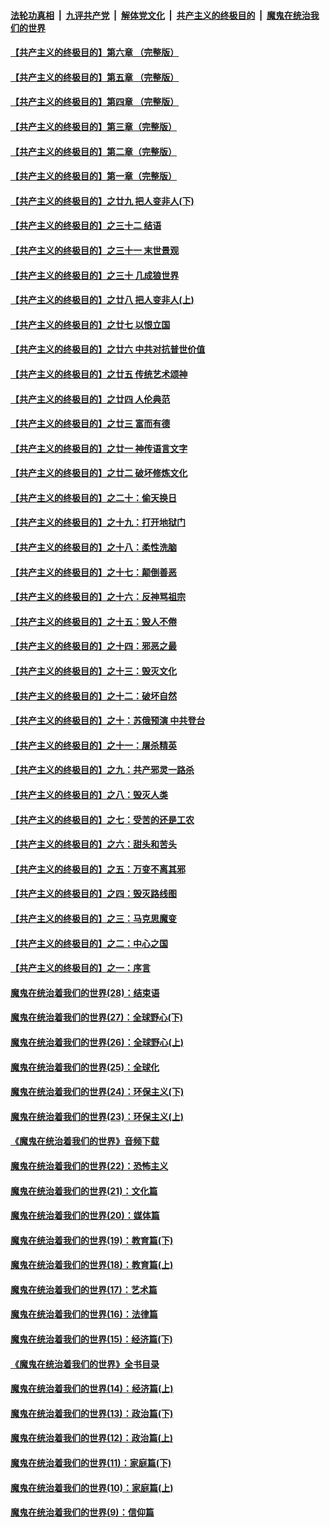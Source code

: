 ####  [法轮功真相](../../../../basic/blob/master/README.md?t=04011730) &nbsp;|&nbsp; [九评共产党](../../../../9ping.md/blob/master/README.md?t=04011730) &nbsp;|&nbsp; [解体党文化](../../../../jtdwh.md/blob/master/README.md?t=04011730)  &nbsp;|&nbsp; [共产主义的终极目的](../../../../gczydzjmd.md/blob/master/README.md?t=04011730) &nbsp;|&nbsp; [魔鬼在统治我们的世界](../../../../mgztzwmdsj.md/blob/master/README.md?t=04011730) 

#### [【共产主义的终极目的】第六章 （完整版）](../pages/nsc422/n11428913.md?t=04011730) 

#### [【共产主义的终极目的】第五章 （完整版）](../pages/nsc422/n11428912.md?t=04011730) 

#### [【共产主义的终极目的】第四章 （完整版）](../pages/nsc422/n11428907.md?t=04011730) 

#### [【共产主义的终极目的】第三章（完整版）](../pages/nsc422/n11428848.md?t=04011730) 

#### [【共产主义的终极目的】第二章（完整版）](../pages/nsc422/n11428831.md?t=04011730) 

#### [【共产主义的终极目的】第一章（完整版）](../pages/nsc422/n11417651.md?t=04011730) 

#### [【共产主义的终极目的】之廿九 把人变非人(下)](../pages/nsc422/n11344140.md?t=04011730) 

#### [【共产主义的终极目的】之三十二 结语](../pages/nsc422/n11360535.md?t=04011730) 

#### [【共产主义的终极目的】之三十一 末世景观](../pages/nsc422/n11351129.md?t=04011730) 

#### [【共产主义的终极目的】之三十 几成狼世界](../pages/nsc422/n11348280.md?t=04011730) 

#### [【共产主义的终极目的】之廿八 把人变非人(上)](../pages/nsc422/n11340492.md?t=04011730) 

#### [【共产主义的终极目的】之廿七 以恨立国](../pages/nsc422/n11336944.md?t=04011730) 

#### [【共产主义的终极目的】之廿六 中共对抗普世价值](../pages/nsc422/n11324785.md?t=04011730) 

#### [【共产主义的终极目的】之廿五 传统艺术颂神](../pages/nsc422/n11296396.md?t=04011730) 

#### [【共产主义的终极目的】之廿四 人伦典范](../pages/nsc422/n11296397.md?t=04011730) 

#### [【共产主义的终极目的】之廿三 富而有德](../pages/nsc422/n11283598.md?t=04011730) 

#### [【共产主义的终极目的】之廿一 神传语言文字](../pages/nsc422/n11263265.md?t=04011730) 

#### [【共产主义的终极目的】之廿二 破坏修炼文化](../pages/nsc422/n11245728.md?t=04011730) 

#### [【共产主义的终极目的】之二十：偷天换日](../pages/nsc422/n11238846.md?t=04011730) 

#### [【共产主义的终极目的】之十九：打开地狱门](../pages/nsc422/n11206376.md?t=04011730) 

#### [【共产主义的终极目的】之十八：柔性洗脑](../pages/nsc422/n11199994.md?t=04011730) 

#### [【共产主义的终极目的】之十七：颠倒善恶](../pages/nsc422/n11179782.md?t=04011730) 

#### [【共产主义的终极目的】之十六：反神骂祖宗](../pages/nsc422/n11166798.md?t=04011730) 

#### [【共产主义的终极目的】之十五：毁人不倦](../pages/nsc422/n11166792.md?t=04011730) 

#### [【共产主义的终极目的】之十四：邪恶之最](../pages/nsc422/n11150249.md?t=04011730) 

#### [【共产主义的终极目的】之十三：毁灭文化](../pages/nsc422/n11135227.md?t=04011730) 

#### [【共产主义的终极目的】之十二：破坏自然](../pages/nsc422/n11135214.md?t=04011730) 

#### [【共产主义的终极目的】之十：苏俄预演 中共登台](../pages/nsc422/n11118424.md?t=04011730) 

#### [【共产主义的终极目的】之十一：屠杀精英](../pages/nsc422/n11118442.md?t=04011730) 

#### [【共产主义的终极目的】之九：共产邪灵一路杀](../pages/nsc422/n11114139.md?t=04011730) 

#### [【共产主义的终极目的】之八：毁灭人类](../pages/nsc422/n11108503.md?t=04011730) 

#### [【共产主义的终极目的】之七：受苦的还是工农](../pages/nsc422/n11101809.md?t=04011730) 

#### [【共产主义的终极目的】之六：甜头和苦头](../pages/nsc422/n11096971.md?t=04011730) 

#### [【共产主义的终极目的】之五：万变不离其邪](../pages/nsc422/n11091285.md?t=04011730) 

#### [【共产主义的终极目的】之四：毁灭路线图](../pages/nsc422/n11086284.md?t=04011730) 

#### [【共产主义的终极目的】之三：马克思魔变](../pages/nsc422/n11061941.md?t=04011730) 

#### [【共产主义的终极目的】之二：中心之国](../pages/nsc422/n11047728.md?t=04011730) 

#### [【共产主义的终极目的】之一：序言](../pages/nsc422/n11086077.md?t=04011730) 

#### [魔鬼在统治着我们的世界(28)：结束语](../pages/nsc422/n10936246.md?t=04011730) 

#### [魔鬼在统治着我们的世界(27)：全球野心(下)](../pages/nsc422/n10928319.md?t=04011730) 

#### [魔鬼在统治着我们的世界(26)：全球野心(上)](../pages/nsc422/n10900318.md?t=04011730) 

#### [魔鬼在统治着我们的世界(25)：全球化](../pages/nsc422/n10788205.md?t=04011730) 

#### [魔鬼在统治着我们的世界(24)：环保主义(下)](../pages/nsc422/n10695307.md?t=04011730) 

#### [魔鬼在统治着我们的世界(23)：环保主义(上)](../pages/nsc422/n10688613.md?t=04011730) 

#### [《魔鬼在统治着我们的世界》音频下载](../pages/nsc422/n10635553.md?t=04011730) 

#### [魔鬼在统治着我们的世界(22)：恐怖主义](../pages/nsc422/n10614727.md?t=04011730) 

#### [魔鬼在统治着我们的世界(21)：文化篇](../pages/nsc422/n10597706.md?t=04011730) 

#### [魔鬼在统治着我们的世界(20)：媒体篇](../pages/nsc422/n10586579.md?t=04011730) 

#### [魔鬼在统治着我们的世界(19)：教育篇(下)](../pages/nsc422/n10564808.md?t=04011730) 

#### [魔鬼在统治着我们的世界(18)：教育篇(上)](../pages/nsc422/n10526970.md?t=04011730) 

#### [魔鬼在统治着我们的世界(17)：艺术篇](../pages/nsc422/n10499093.md?t=04011730) 

#### [魔鬼在统治着我们的世界(16)：法律篇](../pages/nsc422/n10485969.md?t=04011730) 

#### [魔鬼在统治着我们的世界(15)：经济篇(下)](../pages/nsc422/n10469975.md?t=04011730) 

#### [《魔鬼在统治着我们的世界》全书目录](../pages/nsc422/n10464261.md?t=04011730) 

#### [魔鬼在统治着我们的世界(14)：经济篇(上)](../pages/nsc422/n10457370.md?t=04011730) 

#### [魔鬼在统治着我们的世界(13)：政治篇(下)](../pages/nsc422/n10448270.md?t=04011730) 

#### [魔鬼在统治着我们的世界(12)：政治篇(上)](../pages/nsc422/n10444576.md?t=04011730) 

#### [魔鬼在统治着我们的世界(11)：家庭篇(下)](../pages/nsc422/n10440961.md?t=04011730) 

#### [魔鬼在统治着我们的世界(10)：家庭篇(上)](../pages/nsc422/n10435448.md?t=04011730) 

#### [魔鬼在统治着我们的世界(9)：信仰篇](../pages/nsc422/n10432159.md?t=04011730) 


